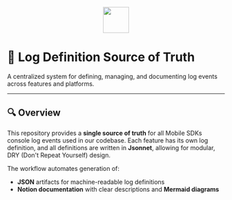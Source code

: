 <p align=center>
  <a href="https://customer.io">
    <img src="https://avatars.githubusercontent.com/u/1152079?s=200&v=4" height="60">
  </a>
</p>

# 📘 Log Definition Source of Truth

A centralized system for defining, managing, and documenting log events across features and platforms.

---

## 🔍 Overview

This repository provides a **single source of truth** for all Mobile SDKs console log events used in our codebase. Each feature has its own log definition, and all definitions are written in **Jsonnet**, allowing for modular, DRY (Don't Repeat Yourself) design.

The workflow automates generation of:
- **JSON** artifacts for machine-readable log definitions
- **Notion documentation** with clear descriptions and **Mermaid diagrams**
